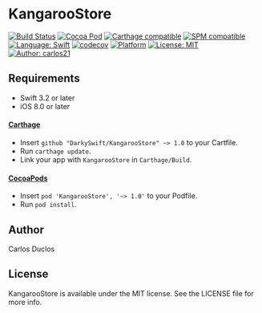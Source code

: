 # KangarooStore

[![Build Status](https://travis-ci.org/DarkySwift/KangarooStore.svg?branch=master)](https://travis-ci.org/DarkySwift/KangarooStore)
[![Cocoa Pod](https://cocoapod-badges.herokuapp.com/v/KangarooStore/badge.png)](https://cocoapods.org/pods/KangarooStore)
[![Carthage compatible](https://img.shields.io/badge/Carthage-compatible-4BC51D.svg?style=flat)](https://github.com/Carthage/Carthage)
[![SPM compatible](https://img.shields.io/badge/SPM-compatible-4BC51D.svg?style=flat)](https://swift.org/package-manager/)
[![Language: Swift](https://img.shields.io/badge/Swift-4.1-orange.svg?style=flat)](https://developer.apple.com/swift/)
[![codecov](https://codecov.io/gh/DarkySwift/KangarooStore/branch/master/graph/badge.svg)](https://codecov.io/gh/DarkySwift/KangarooStore)
[![Platform](https://img.shields.io/cocoapods/p/AFNetworking.svg)]()
[![License: MIT](https://img.shields.io/badge/license-MIT-blue.svg?style=flat)](https://raw.githubusercontent.com/DarkySwift/KangarooStore/develop/LICENSE)
[![Author: carlos21](https://img.shields.io/badge/author-carlos21-blue.svg?style=flat)](https://www.linkedin.com/in/carlos-duclos-caballero-5b1aa520/)

## Requirements

- Swift 3.2 or later
- iOS 8.0 or later

#### [Carthage](https://github.com/Carthage/Carthage)

- Insert `github "DarkySwift/KangarooStore" ~> 1.0` to your Cartfile.
- Run `carthage update`.
- Link your app with `KangarooStore` in `Carthage/Build`.

#### [CocoaPods](https://github.com/cocoapods/cocoapods)

- Insert `pod 'KangarooStore', '~> 1.0'` to your Podfile.
- Run `pod install`.

## Author

Carlos Duclos

## License

KangarooStore is available under the MIT license. See the LICENSE file for more info.
